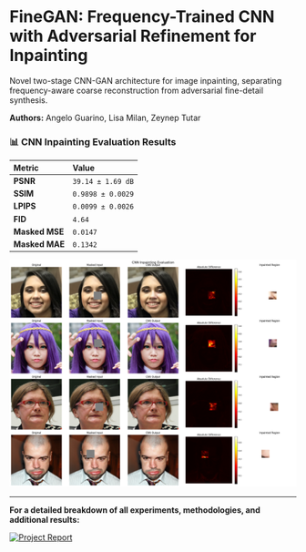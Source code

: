 # FineGAN: Frequency-Trained CNN with Adversarial Refinement for Inpainting

Novel two-stage CNN-GAN architecture for image inpainting, separating frequency-aware coarse reconstruction from adversarial
fine-detail synthesis.

**Authors:** Angelo Guarino, Lisa Milan, Zeynep Tutar

###  📊 CNN Inpainting Evaluation Results

| Metric | Value |
| :--- | :--- |
| **PSNR** | `39.14 ± 1.69 dB` |
| **SSIM** | `0.9898 ± 0.0029` |
| **LPIPS** | `0.0099 ± 0.0026` |
| **FID** | `4.64` |
| **Masked MSE** | `0.0147` |
| **Masked MAE** | `0.1342` |

![CNN Coarse Inpainting](results/cnn_inpainting.png)

---

**For a detailed breakdown of all experiments, methodologies, and additional results:**

[![Project Report](https://img.shields.io/badge/Project_Report-View_on_Notion-000000?logo=notion)](https://ngldatascience.notion.site/inpainting_resDiff-23ae6e287a6880c78713f5fcb844e5f4)